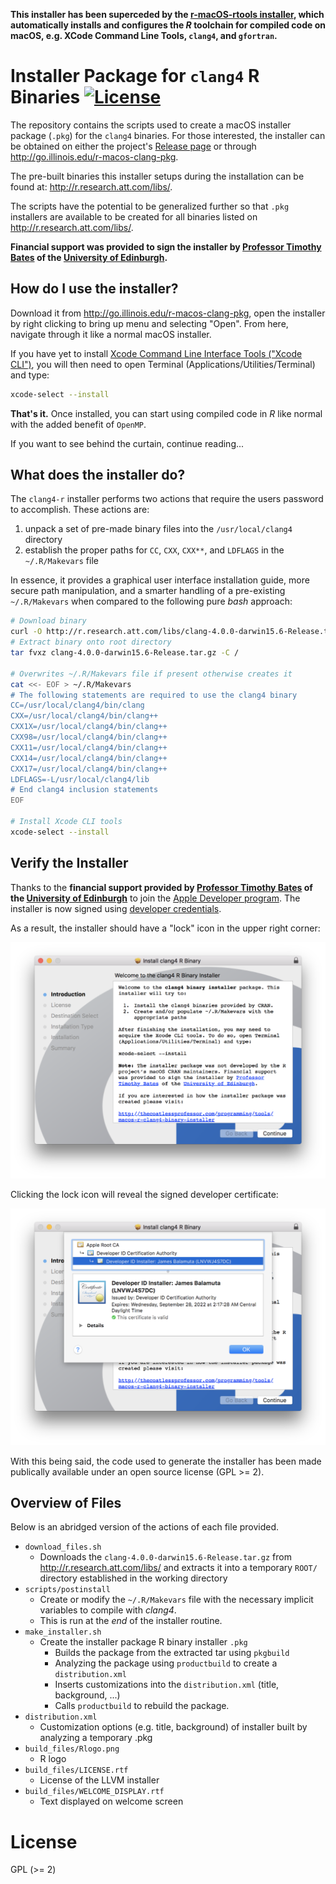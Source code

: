 **This installer has been superceded by the 
[r-macOS-rtools installer](https://github.com/coatless/r-macos-rtools),
which automatically installs and configures the _R_ toolchain for
compiled code on macOS, e.g. XCode Command Line Tools, `clang4`, 
and `gfortran`.**

# Installer Package for `clang4` R Binaries [![License](https://img.shields.io/badge/license-GPL%20%28%3E=%202%29-brightgreen.svg?style=flat)](http://www.gnu.org/licenses/gpl-2.0.html)

The repository contains the scripts used to create a macOS installer package (`.pkg`)
for the `clang4` binaries. For those interested, the installer can be obtained
on either the project's [Release page](https://github.com/coatless/r-macos-clang/releases/latest)
or through <http://go.illinois.edu/r-macos-clang-pkg>. 

The pre-built binaries this installer setups during the installation
can be found at: <http://r.research.att.com/libs/>. 

The scripts have the potential to be generalized further so that 
`.pkg` installers are available to be created for all binaries
listed on <http://r.research.att.com/libs/>.

**Financial support was provided to sign the installer by 
[Professor Timothy Bates](http://www.ed.ac.uk/profile/timothy-bates) 
of the [University of Edinburgh](http://www.ed.ac.uk/).**

## How do I use the installer? 

Download it from <http://go.illinois.edu/r-macos-clang-pkg>, open the 
installer by right clicking to bring up menu and selecting "Open". 
From here, navigate through it like a normal macOS installer.

If you have yet to install
[Xcode Command Line Interface Tools ("Xcode CLI")](https://developer.apple.com/library/content/technotes/tn2339/_index.html#//apple_ref/doc/uid/DTS40014588-CH1-WHAT_IS_THE_COMMAND_LINE_TOOLS_PACKAGE_), 
you will then need to open Terminal (Applications/Utilities/Terminal) 
and type:

```bash
xcode-select --install
```

**That's it.** Once installed, you can start using compiled code
in _R_ like normal with the added benefit of `OpenMP`.

If you want to see behind the curtain, continue reading...

## What does the installer do?

The `clang4-r` installer performs two actions that require
the users password to accomplish. These actions are:

1. unpack a set of pre-made binary files into 
    the `/usr/local/clang4` directory
2. establish the proper paths for `CC`, `CXX`, `CXX**`,
    and `LDFLAGS` in the  `~/.R/Makevars` file

In essence, it provides a graphical user interface installation guide,
more secure path manipulation, and a smarter handling of a pre-existing `~/.R/Makevars`
when compared to the following pure _bash_ approach:

```bash
# Download binary
curl -O http://r.research.att.com/libs/clang-4.0.0-darwin15.6-Release.tar.gz
# Extract binary onto root directory
tar fvxz clang-4.0.0-darwin15.6-Release.tar.gz -C /

# Overwrites ~/.R/Makevars file if present otherwise creates it
cat <<- EOF > ~/.R/Makevars
# The following statements are required to use the clang4 binary
CC=/usr/local/clang4/bin/clang
CXX=/usr/local/clang4/bin/clang++
CXX1X=/usr/local/clang4/bin/clang++
CXX98=/usr/local/clang4/bin/clang++
CXX11=/usr/local/clang4/bin/clang++
CXX14=/usr/local/clang4/bin/clang++
CXX17=/usr/local/clang4/bin/clang++
LDFLAGS=-L/usr/local/clang4/lib
# End clang4 inclusion statements
EOF

# Install Xcode CLI tools
xcode-select --install
```

## Verify the Installer

Thanks to the **financial support provided by [Professor Timothy Bates](http://www.ed.ac.uk/profile/timothy-bates) of
the [University of Edinburgh](http://www.ed.ac.uk/)** to join the [Apple Developer program](https://developer.apple.com/).
The installer is now signed using [developer credentials](https://developer.apple.com/library/content/documentation/IDEs/Conceptual/AppDistributionGuide/MaintainingCertificates/MaintainingCertificates.html).

As a result, the installer should have a "lock" icon in the upper right corner:

![Signed Installer Lock Icon](readme_img/lock_icon.png)

Clicking the lock icon will reveal the signed developer certificate:

![Signed Developer Certificate](readme_img/signed_certificate.png)

With this being said, the code used to generate the installer has been made publically available under an open source license (GPL >= 2). 

## Overview of Files

Below is an abridged version of the actions of each file provided.

- `download_files.sh`
   - Downloads the `clang-4.0.0-darwin15.6-Release.tar.gz` from
    <http://r.research.att.com/libs/> and extracts it into a temporary `ROOT/` directory 
	established in the working directory
- `scripts/postinstall`
   - Create or modify the `~/.R/Makevars` file with the necessary implicit variables
     to compile with _clang4_.
   - This is run at the _end_ of the installer routine.
- `make_installer.sh`
   - Create the installer package R binary installer `.pkg`
      - Builds the package from the extracted tar using `pkgbuild` 
      - Analyzing the package using `productbuild` to create a `distribution.xml`   
	  - Inserts customizations into the `distribution.xml` (title, background, ...)
	  - Calls `productbuild` to rebuild the package.
- `distribution.xml`
   - Customization options (e.g. title, background) of installer built by analyzing a temporary .pkg
- `build_files/Rlogo.png`
   - R logo
- `build_files/LICENSE.rtf`
   - License of the LLVM installer
- `build_files/WELCOME_DISPLAY.rtf`
   - Text displayed on welcome screen

# License

GPL (>= 2) 
